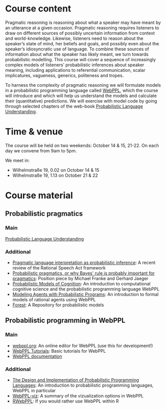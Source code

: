 # Course content

Pragmatic reasoning is reasoning about what a speaker may have meant by an utterance at a given occasion. Pragmatic reasoning requires listeners to draw on different sources of possibly uncertain information from context and world-knowledge. Likewise, listeners need to reason about the speaker’s state of mind, her beliefs and goals, and possibly even about the speaker’s idiosyncratic use of language. To combine these sources of information about what the speaker has likely meant, we turn towards probabilistic modelling. This course will cover a sequence of increasingly complex models of listeners’ probabilistic inferences about speaker meaning, including applications to referential communication, scalar implicatures, vagueness, generics, politeness and tropes.

To harness the complexity of pragmatic reasoning we will formulate models in a probabilistic programming language called [WebPPL](http://webppl.org/), which the course will introduce and which will help us understand the models and calculate their (quantitative) predictions. We will exercise with model code by going through selected chapters of the web-book [Probabilistic Language Understanding](https://michael-franke.github.io/probLang/).

# Time & venue

The course will be held on two weekends: October 14 & 15, 21-22. On each day we convene from 9am to 5pm.

We meet in:

- Wilhelmstraße 19, 0.02 on October 14 & 15
- Wilhelmstraße 19, 1.13 on October 21 & 22

# Course material

## Probabilistic pragmatics

### Main

[Probabilistic Language Understanding](https://michael-franke.github.io/probLang/)

### Additional

- [Pragmatic language interpretation as probabilistic inference](http://langcog.stanford.edu/papers_new/goodman-2016-underrev.pdf): A recent review of the Rational Speech Act framework
- [Probabilistic pragmatics, or why Bayes' rule is probably important for pragmatics](https://www.degruyter.com/view/j/zfsw.2016.35.issue-1/zfs-2016-0002/zfs-2016-0002.xml): Position piece by Michael Franke and Gerhard Jaeger
- [Probabilistic Models of Cognition](http://probmods.org/): An introduction to computational cognitive science and the probabilistic programming language WebPPL
- [Modeling Agents with Probabilistic Programs](http://agentmodels.org): An introduction to formal models of rational agents using WebPPL
- [Forest](http://forestdb.org): A Repository for probabilistic models

## Probabilistic programming in WebPPL

### Main

- [webppl.org](http://webppl.org): An online editor for WebPPL (use this for development!)
- [WebPPL Tutorials](https://mhtess.github.io/bdappl/): Basic tutorials for WebPPL
- [WebPPL documentation](http://webppl.readthedocs.io/en/dev/)

### Additional 

- [The Design and Implementation of Probabilistic Programming Languages](http://dippl.org): An introduction to probabilistic programming languages, WebPPL in particular
- [WebPPL-viz](http://probmods.github.io/webppl-viz/): A summary of the vizualization options in WebPPL
- [RWebPPL](https://github.com/mhtess/rwebppl): If you would rather use WebPPL within R



